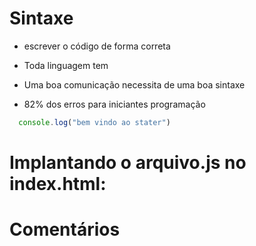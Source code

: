 # Sintaxe

* escrever o código de forma correta

* Toda linguagem tem
* Uma boa comunicação necessita de uma boa sintaxe
* 82% dos erros para iniciantes programação

```js
  console.log("bem vindo ao stater")
```

# Implantando o arquivo.js no index.html:

<script src="./scripts.js"></script> <!--implantando o arquivo.js-->

# Comentários
